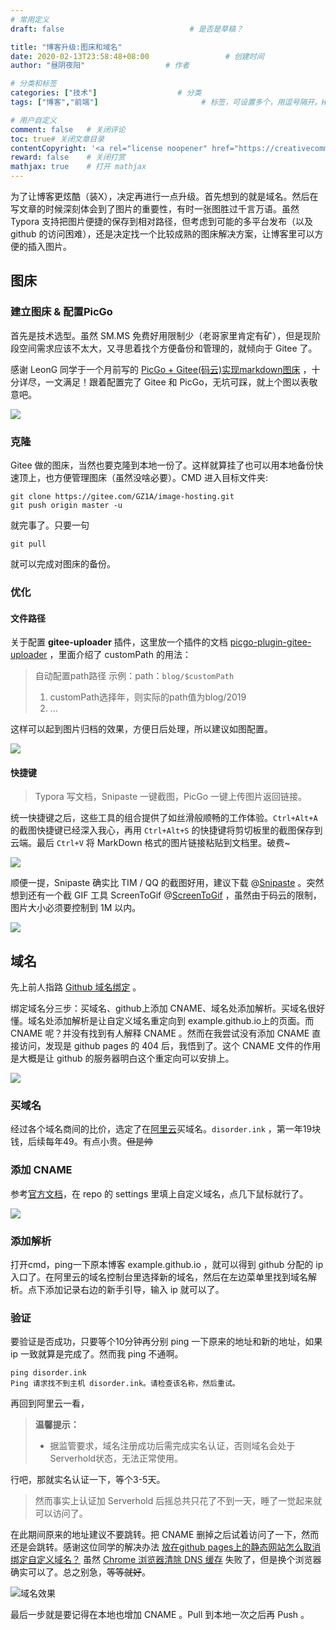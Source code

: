 ```yaml
---
# 常用定义
draft: false	                		# 是否是草稿？

title: "博客升级:图床和域名"
date: 2020-02-13T23:58:48+08:00					# 创建时间
author: "昼阴夜阳"             		# 作者

# 分类和标签
categories: ["技术"]		            # 分类
tags: ["博客","前端"]  						# 标签，可设置多个，用逗号隔开。Hugo会自动生成标签的子URL

# 用户自定义
comment: false   # 关闭评论
toc: true# 关闭文章目录
contentCopyright: '<a rel="license noopener" href="https://creativecommons.org/licenses/by-nc-nd/4.0/" target="_blank">CC BY-NC-ND 4.0</a>'	#自定义文章的版权规则
reward: false	 # 关闭打赏
mathjax: true    # 打开 mathjax
---
```


为了让博客更炫酷（装X），决定再进行一点升级。首先想到的就是域名。然后在写文章的时候深刻体会到了图片的重要性，有时一张图胜过千言万语。虽然 Typora 支持把图片便捷的保存到相对路径，但考虑到可能的多平台发布（以及 github 的访问困难），还是决定找一个比较成熟的图床解决方案，让博客里可以方便的插入图片。

 ## 图床

### 建立图床 & 配置PicGo

首先是技术选型。虽然 SM.MS 免费好用限制少（老哥家里肯定有矿），但是现阶段空间需求应该不太大，又寻思着找个方便备份和管理的，就倾向于 Gitee 了。

感谢 LeonG 同学于一个月前写的 [PicGo + Gitee(码云)实现markdown图床](https://blog.csdn.net/disilll/article/details/103962241) ，十分详尽，一文满足！跟着配置完了 Gitee 和 PicGo，无坑可踩，就上个图以表敬意吧。

![](https://gitee.com/GZ1A/image-hosting/raw/master/blog/2020/02/20200214063339.png)

### 克隆

Gitee 做的图床，当然也要克隆到本地一份了。这样就算挂了也可以用本地备份快速顶上，也方便管理图床（虽然没啥必要）。CMD 进入目标文件夹:

``` shell
git clone https://gitee.com/GZ1A/image-hosting.git
git push origin master -u
```

就完事了。只要一句

```shell
git pull
```

就可以完成对图床的备份。

### 优化

#### 文件路径

关于配置 **gitee-uploader** 插件，这里放一个插件的文档 [picgo-plugin-gitee-uploader](https://github.com/lizhuangs/picgo-plugin-gitee-uploader#readme) ，里面介绍了 customPath 的用法：

>自动配置path路径 示例：path：`blog/$customPath`
>
>1. customPath选择年，则实际的path值为blog/2019
>2. ...

这样可以起到图片归档的效果，方便日后处理，所以建议如图配置。

![](https://gitee.com/GZ1A/image-hosting/raw/master/blog/2020/02/20200214065424.png)

#### 快捷键

> Typora 写文档，Snipaste 一键截图，PicGo 一键上传图片返回链接。

统一快捷键之后，这些工具的组合提供了如丝滑般顺畅的工作体验。`Ctrl+Alt+A`  的截图快捷键已经深入我心，再用 `Ctrl+Alt+S` 的快捷键将剪切板里的截图保存到云端。最后 `Ctrl+V` 将 MarkDown 格式的图片链接粘贴到文档里。破费~

![](https://gitee.com/GZ1A/image-hosting/raw/master/blog/2020/02/20200214070516.png)

顺便一提，Snipaste 确实比 TIM / QQ 的截图好用，建议下载 @[Snipaste]( https://zh.snipaste.com/) 。突然想到还有一个截 GIF 工具 ScreenToGif @[ScreenToGif](https://www.screentogif.com/?l=z)  ，虽然由于码云的限制，图片大小必须要控制到 1M 以内。

![](https://gitee.com/GZ1A/image-hosting/raw/master/blog/2020/02/ETO.gif)

## 域名

先上前人指路 [Github 域名绑定](https://blog.csdn.net/yuan3065/article/details/51594454)  。

绑定域名分三步：买域名、github上添加 CNAME、域名处添加解析。买域名很好懂。域名处添加解析是让自定义域名重定向到 example.github.io上的页面。而 CNAME 呢？并没有找到有人解释 CNAME 。然而在我尝试没有添加 CNAME 直接访问，发现是 github pages 的 404 后，我悟到了。这个 CNAME 文件的作用是大概是让 github 的服务器明白这个重定向可以安排上。

![](https://gitee.com/GZ1A/image-hosting/raw/master/blog/2020/02/20200214185018.png)

### 买域名

经过各个域名商间的比价，选定了在[阿里云](https://www.aliyun.com/)买域名。`disorder.ink` ，第一年19块钱，后续每年49。有点小贵。~~但是帅~~ 

### 添加 CNAME

参考[官方文档](https://help.github.com/en/github/working-with-github-pages/managing-a-custom-domain-for-your-github-pages-site)，在 repo 的 settings 里填上自定义域名，点几下鼠标就行了。 

![](https://gitee.com/GZ1A/image-hosting/raw/master/blog/2020/02/20200214185412.png)

### 添加解析

打开cmd，ping一下原本博客 example.github.io ，就可以得到 github 分配的 ip 入口了。在阿里云的域名控制台里选择新的域名，然后在左边菜单里找到域名解析。点下添加记录右边的新手引导，输入 ip 就可以了。

### 验证

要验证是否成功，只要等个10分钟再分别 ping 一下原来的地址和新的地址，如果 ip 一致就算是完成了。然而我 ping 不通啊。

```shell
ping disorder.ink
Ping 请求找不到主机 disorder.ink。请检查该名称，然后重试。
```

再回到阿里云一看，

>**温馨提示：**
>
>* 据监管要求，域名注册成功后需完成实名认证，否则域名会处于Serverhold状态，无法正常使用。

行吧，那就实名认证一下，等个3-5天。

> 然而事实上认证加 Serverhold 后摇总共只花了不到一天，睡了一觉起来就可以访问了。

在此期间原来的地址建议不要跳转。把 CNAME 删掉之后试着访问了一下，然而还是会跳转。感谢这位同学的解决办法 [放在github pages上的静态网站怎么取消绑定自定义域名？](https://www.cnblogs.com/MakeView660/p/9072971.html) 虽然 [Chrome 浏览器清除 DNS 缓存](https://www.runoob.com/w3cnote/chrome-clear-dns-cache.html) 失败了，但是换个浏览器确实可以了。总之别急，~~等等就好~~。

![域名效果](https://gitee.com/GZ1A/image-hosting/raw/master/blog/2020/02/20200214190340.png)

最后一步就是要记得在本地也增加 CNAME 。Pull 到本地一次之后再 Push 。



